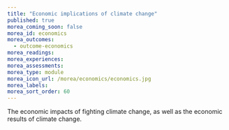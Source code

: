 ```yaml
---
title: "Economic implications of climate change"
published: true
morea_coming_soon: false
morea_id: economics
morea_outcomes:
  - outcome-economics
morea_readings:
morea_experiences:
morea_assessments:
morea_type: module
morea_icon_url: /morea/economics/economics.jpg
morea_labels:
morea_sort_order: 60
---
```


The economic impacts of fighting climate change, as well as the economic results of climate change.

